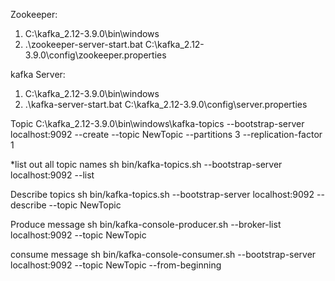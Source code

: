 Zookeeper:
1.  C:\kafka_2.12-3.9.0\bin\windows
2.  .\zookeeper-server-start.bat C:\kafka_2.12-3.9.0\config\zookeeper.properties

kafka Server:
1. C:\kafka_2.12-3.9.0\bin\windows
2. .\kafka-server-start.bat  C:\kafka_2.12-3.9.0\config\server.properties

Topic
C:\kafka_2.12-3.9.0\bin\windows\kafka-topics --bootstrap-server localhost:9092 --create --topic NewTopic --partitions 3 --replication-factor 1

*list out all topic names
sh bin/kafka-topics.sh --bootstrap-server localhost:9092 --list

Describe topics
sh bin/kafka-topics.sh --bootstrap-server localhost:9092 --describe --topic NewTopic

Produce message
sh bin/kafka-console-producer.sh --broker-list localhost:9092 --topic NewTopic

consume message
sh bin/kafka-console-consumer.sh --bootstrap-server localhost:9092 --topic NewTopic --from-beginning
